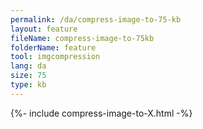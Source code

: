 ```yaml
---
permalink: /da/compress-image-to-75-kb
layout: feature
fileName: compress-image-to-75kb
folderName: feature
tool: imgcompression
lang: da
size: 75
type: kb
---
```


{%- include compress-image-to-X.html -%}
